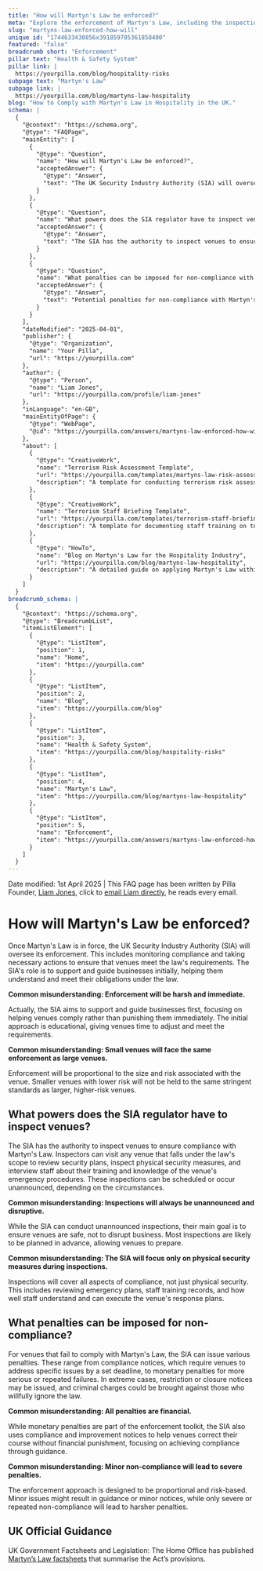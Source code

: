 ```yaml
---
title: "How will Martyn's Law be enforced?"
meta: "Explore the enforcement of Martyn's Law, including the inspection powers of the SIA regulator and the penalties for non-compliance at venues."
slug: "martyns-law-enforced-how-will"
unique id: "1744633430856x391859705361858400"
featured: "false"
breadcrumb short: "Enforcement"
pillar text: "Health & Safety System"
pillar link: |
  https://yourpilla.com/blog/hospitality-risks
subpage text: "Martyn's Law"
subpage link: |
  https://yourpilla.com/blog/martyns-law-hospitality
blog: "How to Comply with Martyn's Law in Hospitality in the UK."
schema: |
  {
    "@context": "https://schema.org",
    "@type": "FAQPage",
    "mainEntity": [
      {
        "@type": "Question",
        "name": "How will Martyn's Law be enforced?",
        "acceptedAnswer": {
          "@type": "Answer",
          "text": "The UK Security Industry Authority (SIA) will oversee the enforcement of Martyn's Law, including monitoring compliance and ensuring that venues meet the law's requirements. The SIA will initially support and guide businesses, helping them understand and fulfill their obligations under the law. Enforcement strategies will be tailored, with a focus on assisting venues to comply instead of immediate punishment, and will be proportional to the venue's size and risk level."
        }
      },
      {
        "@type": "Question",
        "name": "What powers does the SIA regulator have to inspect venues?",
        "acceptedAnswer": {
          "@type": "Answer",
          "text": "The SIA has the authority to inspect venues to ensure compliance with Martyn's Law. Inspectors can conduct both scheduled and unannounced visits to assess security plans, physical security measures, and staff preparedness regarding emergency procedures. Inspections aim to ensure safety without unnecessarily disrupting business operations and encompass all aspects of compliance."
        }
      },
      {
        "@type": "Question",
        "name": "What penalties can be imposed for non-compliance with Martyn's Law?",
        "acceptedAnswer": {
          "@type": "Answer",
          "text": "Potential penalties for non-compliance with Martyn's Law include compliance notices to address issues within a set deadline, monetary penalties for serious or repeated failures, and in extreme cases, restriction or closure notices. Additionally, criminal charges may be applicable for willful disregard of the law. The emphasis is on achieving compliance through guidance rather than financial penalties, especially for minor infractions."
        }
      }
    ],
    "dateModified": "2025-04-01",
    "publisher": {
      "@type": "Organization",
      "name": "Your Pilla",
      "url": "https://yourpilla.com"
    },
    "author": {
      "@type": "Person",
      "name": "Liam Jones",
      "url": "https://yourpilla.com/profile/liam-jones"
    },
    "inLanguage": "en-GB",
    "mainEntityOfPage": {
      "@type": "WebPage",
      "@id": "https://yourpilla.com/answers/martyns-law-enforced-how-will"
    },
    "about": [
      {
        "@type": "CreativeWork",
        "name": "Terrorism Risk Assessment Template",
        "url": "https://yourpilla.com/templates/martyns-law-risk-assessment",
        "description": "A template for conducting terrorism risk assessments under Martyn's Law to decide on control measures."
      },
      {
        "@type": "CreativeWork",
        "name": "Terrorism Staff Briefing Template",
        "url": "https://yourpilla.com/templates/terrorism-staff-briefing",
        "description": "A template for documenting staff training on terrorism awareness, crucial for compliance under Martyn's Law."
      },
      {
        "@type": "HowTo",
        "name": "Blog on Martyn's Law for the Hospitality Industry",
        "url": "https://yourpilla.com/blog/martyns-law-hospitality",
        "description": "A detailed guide on applying Martyn's Law within the hospitality industry, aiming to enhance venue security and staff preparedness."
      }
    ]
  }
breadcrumb_schema: |
  {
    "@context": "https://schema.org",
    "@type": "BreadcrumbList",
    "itemListElement": [
      {
        "@type": "ListItem",
        "position": 1,
        "name": "Home",
        "item": "https://yourpilla.com"
      },
      {
        "@type": "ListItem",
        "position": 2,
        "name": "Blog",
        "item": "https://yourpilla.com/blog"
      },
      {
        "@type": "ListItem",
        "position": 3,
        "name": "Health & Safety System",
        "item": "https://yourpilla.com/blog/hospitality-risks"
      },
      {
        "@type": "ListItem",
        "position": 4,
        "name": "Martyn's Law",
        "item": "https://yourpilla.com/blog/martyns-law-hospitality"
      },
      {
        "@type": "ListItem",
        "position": 5,
        "name": "Enforcement",
        "item": "https://yourpilla.com/answers/martyns-law-enforced-how-will"
      }
    ]
  }
---
```


Date modified: 1st April 2025 | This FAQ page has been written by Pilla Founder, [Liam Jones](https://yourpilla.com/profile/liam-jones), click to [email Liam directly](https://mailto:liam@yourpilla.com), he reads every email.

# How will Martyn's Law be enforced?

Once Martyn's Law is in force, the UK Security Industry Authority (SIA) will oversee its enforcement. This includes monitoring compliance and taking necessary actions to ensure that venues meet the law's requirements. The SIA's role is to support and guide businesses initially, helping them understand and meet their obligations under the law.

**Common misunderstanding: Enforcement will be harsh and immediate.**

Actually, the SIA aims to support and guide businesses first, focusing on helping venues comply rather than punishing them immediately. The initial approach is educational, giving venues time to adjust and meet the requirements.

**Common misunderstanding: Small venues will face the same enforcement as large venues.**

Enforcement will be proportional to the size and risk associated with the venue. Smaller venues with lower risk will not be held to the same stringent standards as larger, higher-risk venues.

## What powers does the SIA regulator have to inspect venues?

The SIA has the authority to inspect venues to ensure compliance with Martyn's Law. Inspectors can visit any venue that falls under the law's scope to review security plans, inspect physical security measures, and interview staff about their training and knowledge of the venue's emergency procedures. These inspections can be scheduled or occur unannounced, depending on the circumstances.

**Common misunderstanding: Inspections will always be unannounced and disruptive.**

While the SIA can conduct unannounced inspections, their main goal is to ensure venues are safe, not to disrupt business. Most inspections are likely to be planned in advance, allowing venues to prepare.

**Common misunderstanding: The SIA will focus only on physical security measures during inspections.**

Inspections will cover all aspects of compliance, not just physical security. This includes reviewing emergency plans, staff training records, and how well staff understand and can execute the venue's response plans.

## What penalties can be imposed for non-compliance?

For venues that fail to comply with Martyn's Law, the SIA can issue various penalties. These range from compliance notices, which require venues to address specific issues by a set deadline, to monetary penalties for more serious or repeated failures. In extreme cases, restriction or closure notices may be issued, and criminal charges could be brought against those who willfully ignore the law.

**Common misunderstanding: All penalties are financial.**

While monetary penalties are part of the enforcement toolkit, the SIA also uses compliance and improvement notices to help venues correct their course without financial punishment, focusing on achieving compliance through guidance.

**Common misunderstanding: Minor non-compliance will lead to severe penalties.**

The enforcement approach is designed to be proportional and risk-based. Minor issues might result in guidance or minor notices, while only severe or repeated non-compliance will lead to harsher penalties.

## UK Official Guidance

UK Government Factsheets and Legislation: The Home Office has published [Martyn’s Law factsheets](https://homeofficemedia.blog.gov.uk/2023/12/06/martyns-law-factsheets/) that summarise the Act’s provisions.